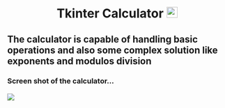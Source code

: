 <h1 align="center"> Tkinter Calculator <img src='https://cdn.icon-icons.com/icons2/579/PNG/512/Calculator_icon-icons.com_54941.png' 
width="25" /h1> 

<h2><p> The calculator is capable of handling basic operations and also some complex solution like exponents and modulos division </p>
<h3> Screen shot of the calculator...
<h4> <img src='https://i.imgur.com/lfX1InX.jpg'>




